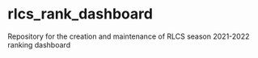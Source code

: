 # rlcs_rank_dashboard
Repository for the creation and maintenance of RLCS season 2021-2022 ranking dashboard
